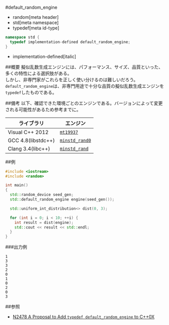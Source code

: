 #default_random_engine
* random[meta header]
* std[meta namespace]
* typedef[meta id-type]

```cpp
namespace std {
  typedef implementation-defined default_random_engine;
}
```
* implementation-defined[italic]

##概要
擬似乱数生成エンジンには、パフォーマンス、サイズ、品質といった、多くの特性による選択肢がある。  
しかし、非専門家がこれらを正しく使い分けるのは難しいだろう。  
`default_random_engine`は、非専門用途で十分な品質の擬似乱数生成エンジンを`typedef`したものである。


##備考
以下、確認できた環境ごとのエンジンである。バージョンによって変更される可能性があるため参考までに。

| ライブラリ         | エンジン                            |
|--------------------|-------------------------------------|
| Visual C++ 2012    | [`mt19937`](./mt19937.md)           |
| GCC 4.8(libstdc++) | [`minstd_rand0`](./minstd_rand0.md) |
| Clang 3.4(libc++)  | [`minstd_rand`](./minstd_rand.md)   |


##例
```cpp
#include <iostream>
#include <random>

int main()
{
  std::random_device seed_gen;
  std::default_random_engine engine(seed_gen());

  std::uniform_int_distribution<> dist(0, 3);

  for (int i = 0; i < 10; ++i) {
    int result = dist(engine);
    std::cout << result << std::endl;
  }
}
```

###出力例
```
1
3
3
2
0
1
0
2
0
3
```

##参照
- [N2478 A Proposal to Add `typedef default_random_engine` to C++0X](http://www.open-std.org/jtc1/sc22/wg21/docs/papers/2007/n2478.pdf)

